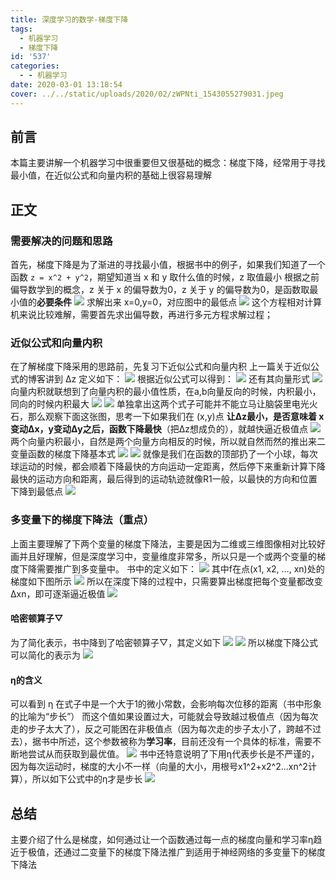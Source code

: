 ```yaml
---
title: 深度学习的数学-梯度下降
tags:
  - 机器学习
  - 梯度下降
id: '537'
categories:
  - - 机器学习
date: 2020-03-01 13:18:54
cover: ../../static/uploads/2020/02/zWPNti_1543055279031.jpeg
---
```




## 前言

本篇主要讲解一个机器学习中很重要但又很基础的概念：梯度下降，经常用于寻找最小值，在近似公式和向量内积的基础上很容易理解

## 正文

### 需要解决的问题和思路

首先，梯度下降是为了渐进的寻找最小值，根据书中的例子，如果我们知道了一个函数 `z = x^2 + y^2`，期望知道当 x 和 y 取什么值的时候，z 取值最小 根据之前偏导数学到的概念，z 关于 x 的偏导数为0，z 关于 y 的偏导数为0，是函数取最小值的**必要条件** [![](../static/uploads/2020/03/c17c82b7ceea9fed4834a8f92d9b84cd.png)](../static/uploads/2020/03/c17c82b7ceea9fed4834a8f92d9b84cd.png) 求解出来 x=0,y=0，对应图中的最低点 [![](../static/uploads/2020/03/f8532ab830d9da64c9540ea53fb95a58.png)](../static/uploads/2020/03/f8532ab830d9da64c9540ea53fb95a58.png) 这个方程相对计算机来说比较难解，需要首先求出偏导数，再进行多元方程求解过程；

### 近似公式和向量内积

在了解梯度下降采用的思路前，先复习下近似公式和向量内积 上一篇关于近似公式的博客讲到 Δz 定义如下： [![](../static/uploads/2020/03/ee9e5b35c3ffe7fde5ca07097b396b8b.png)](../static/uploads/2020/03/ee9e5b35c3ffe7fde5ca07097b396b8b.png) 根据近似公式可以得到： [![](../static/uploads/2020/03/afcb2d74c4f83efbda69768f029f2e36.png)](../static/uploads/2020/03/afcb2d74c4f83efbda69768f029f2e36.png) 还有其向量形式 [![](../static/uploads/2020/03/cce9e21c3b66a822b73c9103ac09aac3.png)](../static/uploads/2020/03/cce9e21c3b66a822b73c9103ac09aac3.png) 向量内积就联想到了向量内积的最小值性质，在a,b向量反向的时候，内积最小，同向的时候内积最大 [![](../static/uploads/2020/03/000e87c4d3a65040e2eb19948735512d.png)](../static/uploads/2020/03/000e87c4d3a65040e2eb19948735512d.png) [![](../static/uploads/2020/03/cdbbbb90c79ecc9c03aa55c645243f54.png)](../static/uploads/2020/03/cdbbbb90c79ecc9c03aa55c645243f54.png) 单独拿出这两个式子可能并不能立马让脑袋里电光火石，那么观察下面这张图，思考一下如果我们在 (x,y)点 **让Δz最小，是否意味着 x 变动Δx，y变动Δy之后，函数下降最快**（把Δz想成负的），就越快逼近极值点 [![](../static/uploads/2020/03/f82d1eab65525c73f494c0d249a7c787.png)](../static/uploads/2020/03/f82d1eab65525c73f494c0d249a7c787.png) 两个向量内积最小，自然是两个向量方向相反的时候，所以就自然而然的推出来二变量函数的梯度下降基本式 [![](../static/uploads/2020/03/e0debc4e5d5f98b354cdcef761c3f4a6.png)](../static/uploads/2020/03/e0debc4e5d5f98b354cdcef761c3f4a6.png) [![](../static/uploads/2020/03/4f9b25d0b42ef074a3aaf5e7653e23f4.png)](../static/uploads/2020/03/4f9b25d0b42ef074a3aaf5e7653e23f4.png) 就像是我们在函数的顶部扔了一个小球，每次球运动的时候，都会顺着下降最快的方向运动一定距离，然后停下来重新计算下降最快的运动方向和距离，最后得到的运动轨迹就像R1一般，以最快的方向和位置下降到最低点 [![](../static/uploads/2020/03/790d46b4b9c0842251e310f1325e9756.png)](../static/uploads/2020/03/790d46b4b9c0842251e310f1325e9756.png)

### 多变量下的梯度下降法（重点）

上面主要理解了下两个变量的梯度下降法，主要是因为二维或三维图像相对比较好画并且好理解，但是深度学习中，变量维度非常多，所以只是一个或两个变量的梯度下降需要推广到多变量中。 书中的定义如下： [![](../static/uploads/2020/03/3ef342a0ab7357f9b041fe955afbc811.png)](../static/uploads/2020/03/3ef342a0ab7357f9b041fe955afbc811.png) 其中f在点(x1, x2, …, xn)处的梯度如下图所示 [![](../static/uploads/2020/03/8261b4cfe7bf95b66faeb20eb0e7f1bc.png)](../static/uploads/2020/03/8261b4cfe7bf95b66faeb20eb0e7f1bc.png) 所以在深度下降的过程中，只需要算出梯度把每个变量都改变 Δxn，即可逐渐逼近极值 [![](../static/uploads/2020/03/40b87bd8432f123f9bf981b245845d1d.png)](../static/uploads/2020/03/40b87bd8432f123f9bf981b245845d1d.png)

#### 哈密顿算子▽

为了简化表示，书中降到了哈密顿算子▽，其定义如下 [![](../static/uploads/2020/03/bba93390c9574ecef8b6d838a5aa05f0.png)](../static/uploads/2020/03/bba93390c9574ecef8b6d838a5aa05f0.png) [![](../static/uploads/2020/03/1c2e600c8f8f0d2b98447ef0507cf2d9.png)](../static/uploads/2020/03/1c2e600c8f8f0d2b98447ef0507cf2d9.png) 所以梯度下降公式可以简化的表示为 [![](../static/uploads/2020/03/09eae33633f78b24e9bb299b20c88d83.png)](../static/uploads/2020/03/09eae33633f78b24e9bb299b20c88d83.png)

#### η的含义

可以看到 η 在式子中是一个大于1的微小常数，会影响每次位移的距离（书中形象的比喻为“步长”） 而这个值如果设置过大，可能就会导致越过极值点（因为每次走的步子太大了），反之可能困在非极值点（因为每次走的步子太小了，跨越不过去），据书中所述，这个参数被称为**学习率**，目前还没有一个具体的标准，需要不断地尝试从而获取到最优值。 [![](../static/uploads/2020/03/784e7506d802e8bf06eb3ffa33d0b7b0.png)](../static/uploads/2020/03/784e7506d802e8bf06eb3ffa33d0b7b0.png) 书中还特意说明了下用η代表步长是不严谨的，因为每次运动时，梯度的大小不一样（向量的大小，用根号x1^2+x2^2...xn^2计算），所以如下公式中的η才是步长 [![](../static/uploads/2020/03/313b88c8c9665b2766446095e892bad4.png)](../static/uploads/2020/03/313b88c8c9665b2766446095e892bad4.png)

## 总结

主要介绍了什么是梯度，如何通过让一个函数通过每一点的梯度向量和学习率η趋近于极值，还通过二变量下的梯度下降法推广到适用于神经网络的多变量下的梯度下降法